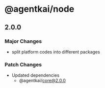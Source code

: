 # @agentkai/node

## 2.0.0

### Major Changes

- split platform codes into different packages

### Patch Changes

- Updated dependencies
    - @agentkai/core@2.0.0
